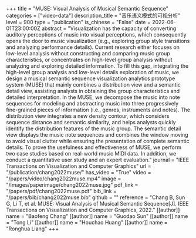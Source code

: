 +++
title = "MUSE: Visual Analysis of Musical Semantic Sequence"
categories = ["video-data"]
description_title = "音乐语义模式的可视分析"
level = 900
type = "publication"
is_chinese = "False"
date = 2022-06-01T23:00:00Z
abstract = "Visualization has the capacity of converting auditory perceptions of music into visual perceptions, which consequently opens the door to music visualization (e.g., exploring group style transitions and analyzing performance details). Current research either focuses on low-level analysis without constructing and comparing music group characteristics, or concentrates on high-level group analysis without analyzing and exploring detailed information. To fill this gap, integrating the high-level group analysis and low-level details exploration of music, we design a musical semantic sequence visualization analytics prototype system (MUSE) that mainly combines a distribution view and a semantic detail view, assisting analysts in obtaining the group characteristics and detailed interpretation. In the MUSE, we decompose the music into note sequences for modeling and abstracting music into three progressively fine-grained pieces of information (i.e., genres, instruments and notes). The distribution view integrates a new density contour, which considers sequence distance and semantic similarity, and helps analysts quickly identify the distribution features of the music group. The semantic detail view displays the music note sequences and combines the window moving to avoid visual clutter while ensuring the presentation of complete semantic details. To prove the usefulness and effectiveness of MUSE, we perform two case studies based on real-world music MIDI data. In addition, we conduct a quantitative user study and an expert evaluation."
journal = "IEEE Transactions on Visualization and Computer Graphics"
url = "/publication/chang2022muse/"
has_video = "True"
video = "/papers/video/chang2022muse.mp4"
image = "/images/paperimage/chang2022muse.jpg"
pdf_link = "/papers/pdf/chang2022muse.pdf"
bib_link = "/papers/bib/chang2022muse.bib"
github = ""
reference = "Chang B, Sun G, Li T, et al. MUSE: Visual Analysis of Musical Semantic Sequence[J]. IEEE Transactions on Visualization and Computer Graphics, 2022."
[[author]]
name = "Baofeng Chang"
[[author]]
name = "Guodao Sun"
[[author]]
name = "Tong Li"
[[author]]
name = "Houchao Huang"
[[author]]
name = "Ronghua Liang"
+++